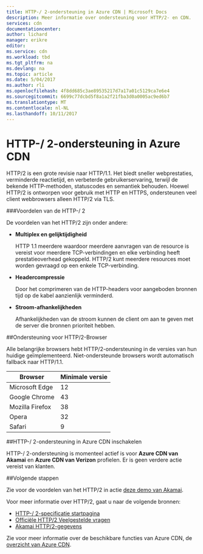 ```yaml
---
title: HTTP-/ 2-ondersteuning in Azure CDN | Microsoft Docs
description: Meer informatie over ondersteuning voor HTTP/2- en CDN.
services: cdn
documentationcenter: 
author: lichard
manager: erikre
editor: 
ms.service: cdn
ms.workload: tbd
ms.tgt_pltfrm: na
ms.devlang: na
ms.topic: article
ms.date: 5/04/2017
ms.author: rli
ms.openlocfilehash: 4f8dd685c3ae89535217d7a17a01c5129ca7e6e4
ms.sourcegitcommit: 6699c77dcbd5f8a1a2f21fba3d0a0005ac9ed6b7
ms.translationtype: MT
ms.contentlocale: nl-NL
ms.lasthandoff: 10/11/2017
---
```

# <a name="http2-support-in-azure-cdn"></a>HTTP-/ 2-ondersteuning in Azure CDN

HTTP/2 is een grote revisie naar HTTP/1.1\. Het biedt sneller webprestaties, verminderde reactietijd, en verbeterde gebruikerservaring, terwijl de bekende HTTP-methoden, statuscodes en semantiek behouden. Hoewel HTTP/2 is ontworpen voor gebruik met HTTP en HTTPS, ondersteunen veel client webbrowsers alleen HTTP/2 via TLS.

###<a name="http2-benefits"></a>Voordelen van de HTTP-/ 2

De voordelen van het HTTP/2 zijn onder andere:

*   **Multiplex en gelijktijdigheid**

    HTTP 1.1 meerdere waardoor meerdere aanvragen van de resource is vereist voor meerdere TCP-verbindingen en elke verbinding heeft prestatieoverhead gekoppeld. HTTP/2 kunt meerdere resources moet worden gevraagd op een enkele TCP-verbinding.

*   **Headercompressie**

    Door het comprimeren van de HTTP-headers voor aangeboden bronnen tijd op de kabel aanzienlijk verminderd.

*   **Stroom-afhankelijkheden**

    Afhankelijkheden van de stroom kunnen de client om aan te geven met de server die bronnen prioriteit hebben.


##<a name="http2-browser-support"></a>Ondersteuning voor HTTP/2-Browser

Alle belangrijke browsers hebt HTTP/2-ondersteuning in de versies van hun huidige geïmplementeerd. Niet-ondersteunde browsers wordt automatisch fallback naar HTTP/1.1.

|Browser|Minimale versie|
|-------------|------------|
|Microsoft Edge| 12|
|Google Chrome| 43|
|Mozilla Firefox| 38|
|Opera| 32|
|Safari| 9|

##<a name="enabling-http2-support-in-azure-cdn"></a>HTTP-/ 2-ondersteuning in Azure CDN inschakelen

HTTP-/ 2-ondersteuning is momenteel actief is voor **Azure CDN van Akamai** en **Azure CDN van Verizon** profielen. Er is geen verdere actie vereist van klanten.

##<a name="next-steps"></a>Volgende stappen

Zie voor de voordelen van het HTTP/2 in actie [deze demo van Akamai](https://http2.akamai.com/demo).

Voor meer informatie over HTTP/2, gaat u naar de volgende bronnen:

*   [HTTP-/ 2-specificatie startpagina](https://http2.github.io/)
*   [Officiële HTTP/2 Veelgestelde vragen](https://http2.github.io/faq/)
*   [Akamai HTTP/2-gegevens](https://http2.akamai.com/)

Zie voor meer informatie over de beschikbare functies van Azure CDN, de [overzicht van Azure CDN](https://azure.microsoft.com/documentation/articles/cdn-overview/).